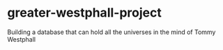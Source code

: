 # greater-westphall-project
Building a database that can hold all the universes in the mind of Tommy Westphall
